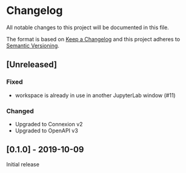 # Changelog
All notable changes to this project will be documented in this file.

The format is based on [Keep a Changelog](http://keepachangelog.com/en/1.0.0/)
and this project adheres to [Semantic Versioning](http://semver.org/spec/v2.0.0.html).

## [Unreleased]

### Fixed

* workspace is already in use in another JupyterLab window (#11)

### Changed

* Upgraded to Connexion v2
* Upgraded to OpenAPI v3

## [0.1.0] - 2019-10-09

Initial release
